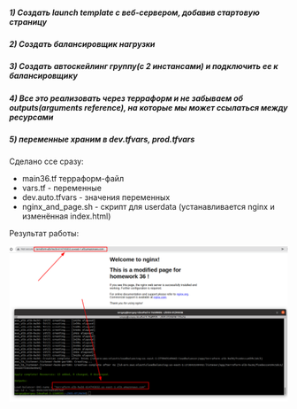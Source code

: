 ##### 1) Создать launch template с веб-сервером, добавив стартовую страницу

##### 2) Создать балансировщик нагрузки

##### 3) Создать автоскейлинг группу(c 2 инстансами) и подключить ее к балансировщику

##### 4) Все это реализовать через терраформ и не забываем об outputs(arguments reference), на которые мы может ссылаться между ресурсами 

##### 5) переменные храним в dev.tfvars, prod.tfvars

Сделано ссе сразу:
 - main36.tf терраформ-файл
 - vars.tf - переменные
 - dev.auto.tfvars - значения переменных
 - nginx_and_page.sh - скрипт для userdata (устанавливается nginx и изменённая index.html)

Результат работы:

![N|Solid](https://github.com/serwol2/DOS-07/blob/HW36-terraform-auto-scaling/HW36/screenshot-hw36-1.png)
